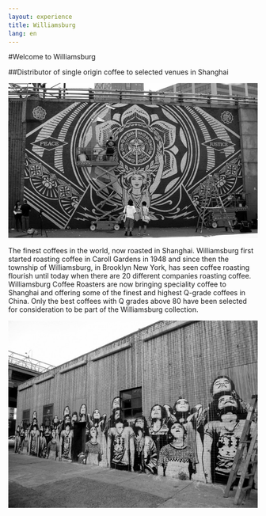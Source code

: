 ```yaml
---
layout: experience
title: Williamsburg
lang: en
---
```


#Welcome to Williamsburg

##Distributor of single origin coffee to selected venues in Shanghai


![education](images/street4.jpg)

The finest coffees in the world, now roasted in Shanghai. Williamsburg first started roasting coffee in Caroll Gardens in 1948 and since then the township of Williamsburg, in Brooklyn New York, has seen coffee roasting flourish until today when there are 20 different companies roasting coffee. Williamsburg Coffee Roasters are now bringing speciality coffee to Shanghai and offering some of the finest and highest Q-grade coffees in China. Only the best coffees with Q grades above 80 have been selected for consideration to be part of the Williamsburg collection.

![education](images/street3.jpg)

